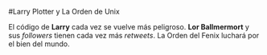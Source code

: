 #Larry Plotter y La Orden de Unix

El código de **Larry** cada vez se vuelve más peligroso.
**Lor Ballmermort** y sus *followers* tienen cada vez más *retweets*.
La Orden del Fenix luchará por el bien del mundo.
